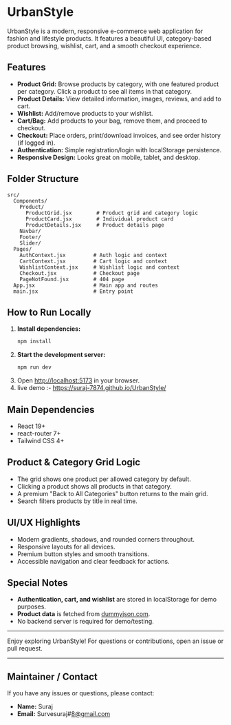 # UrbanStyle

UrbanStyle is a modern, responsive e-commerce web application for fashion and lifestyle products. It features a beautiful UI, category-based product browsing, wishlist, cart, and a smooth checkout experience.

## Features
- **Product Grid:** Browse products by category, with one featured product per category. Click a product to see all items in that category.
- **Product Details:** View detailed information, images, reviews, and add to cart.
- **Wishlist:** Add/remove products to your wishlist.
- **Cart/Bag:** Add products to your bag, remove them, and proceed to checkout.
- **Checkout:** Place orders, print/download invoices, and see order history (if logged in).
- **Authentication:** Simple registration/login with localStorage persistence.
- **Responsive Design:** Looks great on mobile, tablet, and desktop.

## Folder Structure
```
src/
  Components/
    Product/
      ProductGrid.jsx        # Product grid and category logic
      ProductCard.jsx        # Individual product card
      ProductDetails.jsx     # Product details page
    Navbar/
    Footer/
    Slider/
  Pages/
    AuthContext.jsx         # Auth logic and context
    CartContext.jsx         # Cart logic and context
    WishlistContext.jsx     # Wishlist logic and context
    Checkout.jsx            # Checkout page
    PageNotFound.jsx        # 404 page
  App.jsx                   # Main app and routes
  main.jsx                  # Entry point
```

## How to Run Locally
1. **Install dependencies:**
   ```bash
   npm install
   ```
2. **Start the development server:**
   ```bash
   npm run dev
   ```
3. Open [http://localhost:5173](http://localhost:5174) in your browser.
4. live demo :- https://suraj-7874.github.io/UrbanStyle/

## Main Dependencies
- React 19+
- react-router 7+
- Tailwind CSS 4+

## Product & Category Grid Logic
- The grid shows one product per allowed category by default.
- Clicking a product shows all products in that category.
- A premium "Back to All Categories" button returns to the main grid.
- Search filters products by title in real time.

## UI/UX Highlights
- Modern gradients, shadows, and rounded corners throughout.
- Responsive layouts for all devices.
- Premium button styles and smooth transitions.
- Accessible navigation and clear feedback for actions.

## Special Notes
- **Authentication, cart, and wishlist** are stored in localStorage for demo purposes.
- **Product data** is fetched from [dummyjson.com](https://dummyjson.com/).
- No backend server is required for demo/testing.

---

Enjoy exploring UrbanStyle! For questions or contributions, open an issue or pull request.

---

## Maintainer / Contact
If you have any issues or questions, please contact:
- **Name:** Suraj
- **Email:** Survesuraj#8@gmail.com
